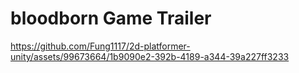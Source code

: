 # bloodborn Game Trailer
https://github.com/Fung1117/2d-platformer-unity/assets/99673664/1b9090e2-392b-4189-a344-39a227ff3233

